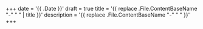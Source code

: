 +++
date = '{{ .Date }}'
draft = true
title = '{{ replace .File.ContentBaseName "-" " " | title }}'
description = '{{ replace .File.ContentBaseName "-" " " }}'
+++